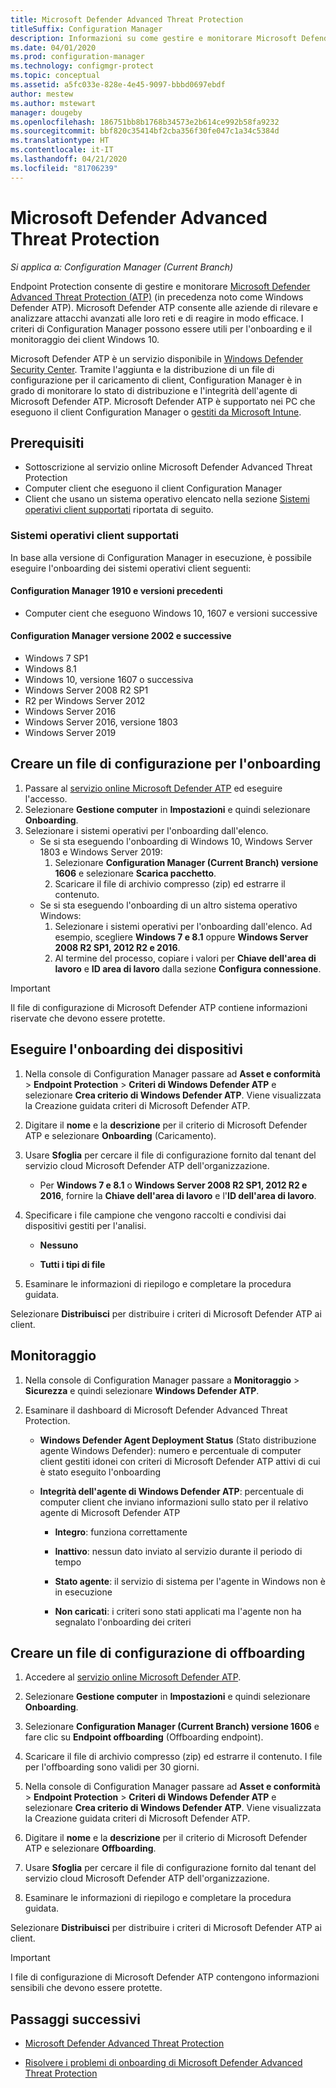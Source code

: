 ```yaml
---
title: Microsoft Defender Advanced Threat Protection
titleSuffix: Configuration Manager
description: Informazioni su come gestire e monitorare Microsoft Defender Advanced Threat Protection, un nuovo servizio che consente alle organizzazioni di rispondere agli attacchi avanzati.
ms.date: 04/01/2020
ms.prod: configuration-manager
ms.technology: configmgr-protect
ms.topic: conceptual
ms.assetid: a5fc033e-828e-4e45-9097-bbbd0697ebdf
author: mestew
ms.author: mstewart
manager: dougeby
ms.openlocfilehash: 186751bb8b1768b34573e2b614ce992b58fa9232
ms.sourcegitcommit: bbf820c35414bf2cba356f30fe047c1a34c5384d
ms.translationtype: HT
ms.contentlocale: it-IT
ms.lasthandoff: 04/21/2020
ms.locfileid: "81706239"
---
```

# <a name="microsoft-defender-advanced-threat-protection"></a>Microsoft Defender Advanced Threat Protection

*Si applica a: Configuration Manager (Current Branch)*

Endpoint Protection consente di gestire e monitorare [Microsoft Defender Advanced Threat Protection (ATP)](https://docs.microsoft.com/windows/security/threat-protection/microsoft-defender-atp/microsoft-defender-advanced-threat-protection) (in precedenza noto come Windows Defender ATP). Microsoft Defender ATP consente alle aziende di rilevare e analizzare attacchi avanzati alle loro reti e di reagire in modo efficace. I criteri di Configuration Manager possono essere utili per l'onboarding e il monitoraggio dei client Windows 10.

Microsoft Defender ATP è un servizio disponibile in [Windows Defender Security Center](https://securitycenter.windows.com). Tramite l'aggiunta e la distribuzione di un file di configurazione per il caricamento di client, Configuration Manager è in grado di monitorare lo stato di distribuzione e l'integrità dell'agente di Microsoft Defender ATP. Microsoft Defender ATP è supportato nei PC che eseguono il client Configuration Manager o [gestiti da Microsoft Intune](https://docs.microsoft.com/intune/protect/advanced-threat-protection).

## <a name="prerequisites"></a>Prerequisiti

- Sottoscrizione al servizio online Microsoft Defender Advanced Threat Protection  
- Computer client che eseguono il client Configuration Manager
- Client che usano un sistema operativo elencato nella sezione [Sistemi operativi client supportati](#bkmk_os) riportata di seguito. 

### <a name="supported-client-operating-systems"></a><a name="bkmk_os"></a> Sistemi operativi client supportati
In base alla versione di Configuration Manager in esecuzione, è possibile eseguire l'onboarding dei sistemi operativi client seguenti:

#### <a name="configuration-manager-version-1910-and-prior"></a>Configuration Manager 1910 e versioni precedenti

- Computer cient che eseguono Windows 10, 1607 e versioni successive

#### <a name="configuration-manager-version-2002-and-later"></a>Configuration Manager versione 2002 e successive
<!--5229962-->
- Windows 7 SP1
- Windows 8.1
- Windows 10, versione 1607 o successiva
- Windows Server 2008 R2 SP1
- R2 per Windows Server 2012
- Windows Server 2016
- Windows Server 2016, versione 1803
- Windows Server 2019

## <a name="create-an-onboarding-configuration-file"></a>Creare un file di configurazione per l'onboarding

1. Passare al [servizio online Microsoft Defender ATP](https://securitycenter.windows.com/) ed eseguire l'accesso.
1. Selezionare **Gestione computer** in **Impostazioni** e quindi selezionare **Onboarding**.
1. Selezionare i sistemi operativi per l'onboarding dall'elenco.
   - Se si sta eseguendo l'onboarding di Windows 10, Windows Server 1803 e Windows Server 2019:
      1. Selezionare **Configuration Manager (Current Branch) versione 1606** e selezionare **Scarica pacchetto**.
      1. Scaricare il file di archivio compresso (zip) ed estrarre il contenuto.
   - Se si sta eseguendo l'onboarding di un altro sistema operativo Windows: 
      1. Selezionare i sistemi operativi per l'onboarding dall'elenco. Ad esempio, scegliere **Windows 7 e 8.1** oppure **Windows Server 2008 R2 SP1, 2012 R2 e 2016**.
      1. Al termine del processo, copiare i valori per **Chiave dell'area di lavoro** e **ID area di lavoro** dalla sezione **Configura connessione**.

> [!IMPORTANT]
> Il file di configurazione di Microsoft Defender ATP contiene informazioni riservate che devono essere protette.

## <a name="onboard-devices"></a>Eseguire l'onboarding dei dispositivi

1. Nella console di Configuration Manager passare ad **Asset e conformità** > **Endpoint Protection** > **Criteri di Windows Defender ATP** e selezionare **Crea criterio di Windows Defender ATP**. Viene visualizzata la Creazione guidata criteri di Microsoft Defender ATP.  
1. Digitare il **nome** e la **descrizione** per il criterio di Microsoft Defender ATP e selezionare **Onboarding** (Caricamento).
1. Usare **Sfoglia** per cercare il file di configurazione fornito dal tenant del servizio cloud Microsoft Defender ATP dell'organizzazione.
   - Per **Windows 7 e 8.1** o **Windows Server 2008 R2 SP1, 2012 R2 e 2016**, fornire la **Chiave dell'area di lavoro** e l'**ID dell'area di lavoro**.
1. Specificare i file campione che vengono raccolti e condivisi dai dispositivi gestiti per l'analisi.  

   - **Nessuno**

   - **Tutti i tipi di file**  
1. Esaminare le informazioni di riepilogo e completare la procedura guidata.  

Selezionare **Distribuisci** per distribuire i criteri di Microsoft Defender ATP ai client.

## <a name="monitor"></a>Monitoraggio

1. Nella console di Configuration Manager passare a **Monitoraggio** > **Sicurezza** e quindi selezionare **Windows Defender ATP**.  

1. Esaminare il dashboard di Microsoft Defender Advanced Threat Protection.  

    - **Windows Defender Agent Deployment Status** (Stato distribuzione agente Windows Defender): numero e percentuale di computer client gestiti idonei con criteri di Microsoft Defender ATP attivi di cui è stato eseguito l'onboarding  

    - **Integrità dell'agente di Windows Defender ATP**: percentuale di computer client che inviano informazioni sullo stato per il relativo agente di Microsoft Defender ATP  

        - **Integro**: funziona correttamente  

        - **Inattivo**: nessun dato inviato al servizio durante il periodo di tempo  

        - **Stato agente**: il servizio di sistema per l'agente in Windows non è in esecuzione  

        - **Non caricati**: i criteri sono stati applicati ma l'agente non ha segnalato l'onboarding dei criteri  

## <a name="create-an-offboarding-configuration-file"></a>Creare un file di configurazione di offboarding  

1. Accedere al [servizio online Microsoft Defender ATP](https://securitycenter.windows.com/).

1. Selezionare **Gestione computer** in **Impostazioni** e quindi selezionare **Onboarding**.  

1. Selezionare **Configuration Manager (Current Branch) versione 1606** e fare clic su **Endpoint offboarding** (Offboarding endpoint).  

1. Scaricare il file di archivio compresso (zip) ed estrarre il contenuto. I file per l'offboarding sono validi per 30 giorni.

1. Nella console di Configuration Manager passare ad **Asset e conformità** > **Endpoint Protection** > **Criteri di Windows Defender ATP** e selezionare **Crea criterio di Windows Defender ATP**. Viene visualizzata la Creazione guidata criteri di Microsoft Defender ATP.  

1. Digitare il **nome** e la **descrizione** per il criterio di Microsoft Defender ATP e selezionare **Offboarding**.

1. Usare **Sfoglia** per cercare il file di configurazione fornito dal tenant del servizio cloud Microsoft Defender ATP dell'organizzazione.

1. Esaminare le informazioni di riepilogo e completare la procedura guidata.  

Selezionare **Distribuisci** per distribuire i criteri di Microsoft Defender ATP ai client.  

> [!IMPORTANT]
> I file di configurazione di Microsoft Defender ATP contengono informazioni sensibili che devono essere protette.

## <a name="next-steps"></a>Passaggi successivi

- [Microsoft Defender Advanced Threat Protection](https://docs.microsoft.com/windows/security/threat-protection/microsoft-defender-atp/microsoft-defender-advanced-threat-protection)

- [Risolvere i problemi di onboarding di Microsoft Defender Advanced Threat Protection](https://docs.microsoft.com/windows/security/threat-protection/microsoft-defender-atp/troubleshoot-onboarding)
